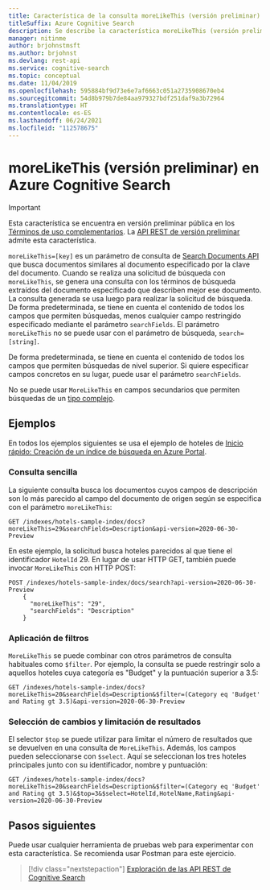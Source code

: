 ```yaml
---
title: Característica de la consulta moreLikeThis (versión preliminar)
titleSuffix: Azure Cognitive Search
description: Se describe la característica moreLikeThis (versión preliminar), que está disponible en las versiones preliminares de la API REST de Azure Cognitive Search.
manager: nitinme
author: brjohnstmsft
ms.author: brjohnst
ms.devlang: rest-api
ms.service: cognitive-search
ms.topic: conceptual
ms.date: 11/04/2019
ms.openlocfilehash: 595884bf9d73e6e7af6663c051a2735908670eb4
ms.sourcegitcommit: 54d8b979b7de84aa979327bdf251daf9a3b72964
ms.translationtype: HT
ms.contentlocale: es-ES
ms.lasthandoff: 06/24/2021
ms.locfileid: "112578675"
---
```

# <a name="morelikethis-preview-in-azure-cognitive-search"></a>moreLikeThis (versión preliminar) en Azure Cognitive Search

> [!IMPORTANT] 
> Esta característica se encuentra en versión preliminar pública en los [Términos de uso complementarios](https://azure.microsoft.com/support/legal/preview-supplemental-terms/). La [API REST de versión preliminar](/rest/api/searchservice/index-preview) admite esta característica.

`moreLikeThis=[key]` es un parámetro de consulta de [Search Documents API](/rest/api/searchservice/search-documents) que busca documentos similares al documento especificado por la clave del documento. Cuando se realiza una solicitud de búsqueda con `moreLikeThis`, se genera una consulta con los términos de búsqueda extraídos del documento especificado que describen mejor ese documento. La consulta generada se usa luego para realizar la solicitud de búsqueda. De forma predeterminada, se tiene en cuenta el contenido de todos los campos que permiten búsquedas, menos cualquier campo restringido especificado mediante el parámetro `searchFields`. El parámetro `moreLikeThis` no se puede usar con el parámetro de búsqueda, `search=[string]`.

De forma predeterminada, se tiene en cuenta el contenido de todos los campos que permiten búsquedas de nivel superior. Si quiere especificar campos concretos en su lugar, puede usar el parámetro `searchFields`. 

No se puede usar `MoreLikeThis` en campos secundarios que permiten búsquedas de un [tipo complejo](search-howto-complex-data-types.md).

## <a name="examples"></a>Ejemplos

En todos los ejemplos siguientes se usa el ejemplo de hoteles de [Inicio rápido: Creación de un índice de búsqueda en Azure Portal](search-get-started-portal.md).

### <a name="simple-query"></a>Consulta sencilla

La siguiente consulta busca los documentos cuyos campos de descripción son lo más parecido al campo del documento de origen según se especifica con el parámetro `moreLikeThis`:

```
GET /indexes/hotels-sample-index/docs?moreLikeThis=29&searchFields=Description&api-version=2020-06-30-Preview
```

En este ejemplo, la solicitud busca hoteles parecidos al que tiene el identificador `HotelId` 29.
En lugar de usar HTTP GET, también puede invocar `MoreLikeThis` con HTTP POST:

```
POST /indexes/hotels-sample-index/docs/search?api-version=2020-06-30-Preview
    {
      "moreLikeThis": "29",
      "searchFields": "Description"
    }
```

### <a name="apply-filters"></a>Aplicación de filtros

`MoreLikeThis` se puede combinar con otros parámetros de consulta habituales como `$filter`. Por ejemplo, la consulta se puede restringir solo a aquellos hoteles cuya categoría es "Budget" y la puntuación superior a 3.5:

```
GET /indexes/hotels-sample-index/docs?moreLikeThis=20&searchFields=Description&$filter=(Category eq 'Budget' and Rating gt 3.5)&api-version=2020-06-30-Preview
```

### <a name="select-fields-and-limit-results"></a>Selección de cambios y limitación de resultados

El selector `$top` se puede utilizar para limitar el número de resultados que se devuelven en una consulta de `MoreLikeThis`. Además, los campos pueden seleccionarse con `$select`. Aquí se seleccionan los tres hoteles principales junto con su identificador, nombre y puntuación: 

```
GET /indexes/hotels-sample-index/docs?moreLikeThis=20&searchFields=Description&$filter=(Category eq 'Budget' and Rating gt 3.5)&$top=3&$select=HotelId,HotelName,Rating&api-version=2020-06-30-Preview
```

## <a name="next-steps"></a>Pasos siguientes

Puede usar cualquier herramienta de pruebas web para experimentar con esta característica.  Se recomienda usar Postman para este ejercicio.

> [!div class="nextstepaction"]
> [Exploración de las API REST de Cognitive Search](search-get-started-rest.md)
